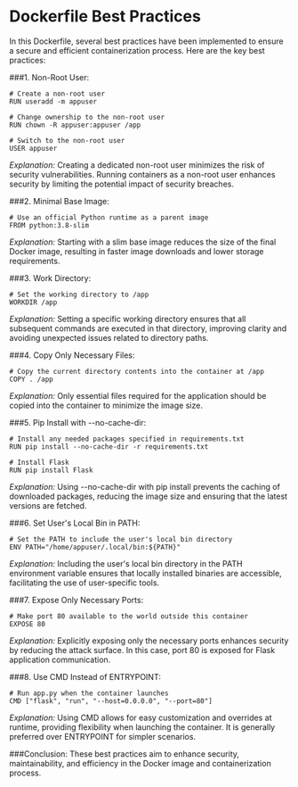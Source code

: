 # Dockerfile Best Practices

In this Dockerfile, several best practices have been implemented to ensure a secure and efficient containerization process. Here are the key best practices:

###1. Non-Root User:
```
# Create a non-root user
RUN useradd -m appuser

# Change ownership to the non-root user
RUN chown -R appuser:appuser /app

# Switch to the non-root user
USER appuser
```
*Explanation:*
Creating a dedicated non-root user minimizes the risk of security vulnerabilities. Running containers as a non-root user enhances security by limiting the potential impact of security breaches.

###2. Minimal Base Image:
```
# Use an official Python runtime as a parent image
FROM python:3.8-slim
```
*Explanation:*
Starting with a slim base image reduces the size of the final Docker image, resulting in faster image downloads and lower storage requirements.

###3. Work Directory:
```
# Set the working directory to /app
WORKDIR /app
```
*Explanation:*
Setting a specific working directory ensures that all subsequent commands are executed in that directory, improving clarity and avoiding unexpected issues related to directory paths.

###4. Copy Only Necessary Files:
```
# Copy the current directory contents into the container at /app
COPY . /app
```
*Explanation:*
Only essential files required for the application should be copied into the container to minimize the image size.

###5. Pip Install with --no-cache-dir:
```
# Install any needed packages specified in requirements.txt
RUN pip install --no-cache-dir -r requirements.txt

# Install Flask
RUN pip install Flask
```
*Explanation:*
Using --no-cache-dir with pip install prevents the caching of downloaded packages, reducing the image size and ensuring that the latest versions are fetched.

###6. Set User's Local Bin in PATH:
```
# Set the PATH to include the user's local bin directory
ENV PATH="/home/appuser/.local/bin:${PATH}"
```
*Explanation:*
Including the user's local bin directory in the PATH environment variable ensures that locally installed binaries are accessible, facilitating the use of user-specific tools.

###7. Expose Only Necessary Ports:
```
# Make port 80 available to the world outside this container
EXPOSE 80
```
*Explanation:*
Explicitly exposing only the necessary ports enhances security by reducing the attack surface. In this case, port 80 is exposed for Flask application communication.

###8. Use CMD Instead of ENTRYPOINT:
```
# Run app.py when the container launches
CMD ["flask", "run", "--host=0.0.0.0", "--port=80"]
```
*Explanation:*
Using CMD allows for easy customization and overrides at runtime, providing flexibility when launching the container. It is generally preferred over ENTRYPOINT for simpler scenarios.

###Conclusion:
These best practices aim to enhance security, maintainability, and efficiency in the Docker image and containerization process.